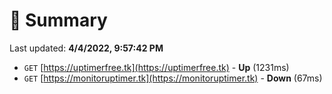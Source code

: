 # 📖 Summary
Last updated: **4/4/2022, 9:57:42 PM**

- `GET` [https://uptimerfree.tk](https://uptimerfree.tk) - **Up** (1231ms)
- `GET` [https://monitoruptimer.tk](https://monitoruptimer.tk) - **Down** (67ms)
